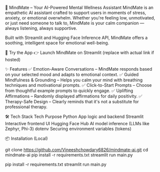 🧘 MindMate – Your AI-Powered Mental Wellness Assistant
MindMate is an empathetic AI assistant crafted to support users in moments of stress, anxiety, or emotional overwhelm. Whether you're feeling low, unmotivated, or just need someone to talk to, MindMate is your calm companion — always listening, always supportive.

Built with Streamlit and Hugging Face Inference API, MindMate offers a soothing, intelligent space for emotional well-being.

🚀 Try the App
👉 Launch MindMate on Streamlit (replace with actual link if hosted)

✨ Features
✅ Emotion-Aware Conversations – MindMate responds based on your selected mood and adapts to emotional context.
✅ Guided Mindfulness & Grounding – Helps you calm your mind with breathing techniques and motivational prompts.
✅ Click-to-Start Prompts – Choose from thoughtful example prompts to quickly engage.
✅ Uplifting Affirmations – Randomly displayed affirmations for daily positivity.
✅ Therapy-Safe Design – Clearly reminds that it's not a substitute for professional therapy.

🛠️ Tech Stack
Tech	Purpose
Python	App logic and backend
Streamlit	Interactive frontend UI
Hugging Face Hub	AI model inference (LLMs like Zephyr, Phi-3)
dotenv	Securing environment variables (tokens)


📦 Installation (Local)

git clone https://github.com/Vineeshchowdary6826/mindmate-ai.git
cd mindmate-ai
pip install -r requirements.txt
streamlit run main.py

pip install -r requirements.txt
streamlit run main.py
